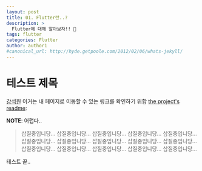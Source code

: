 ```yaml
---
layout: post
title: 01. Flutter란..?
description: >
  Flutter에 대해 알아보자!! 📖 
tags: flutter
categories: Flutter
author: author1
#canonical_url: http://hyde.getpoole.com/2012/02/06/whats-jekyll/
---
```


# 테스트 제목

[강석원](https://ksssssw.site) 이거는 내 페이지로 이동할 수 있는 링크를 확인하기 위함 [the project's readme](https://github.com/mojombo/jekyll/blob/master/README.markdown):

**NOTE**: 어렵다..

  > 삽질중입니당... 삽질중입니당... 삽질중입니당... 삽질중입니당... 삽질중입니당... 삽질중입니당... 삽질중입니당... 삽질중입니당... 삽질중입니당... 삽질중입니당... 삽질중입니당... 삽질중입니당... 삽질중입니당... 삽질중입니당... 삽질중입니당... 

테스트 끝..

[docs]: ../docs/7.5.2/index.md
